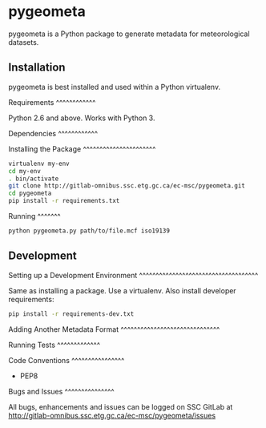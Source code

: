 pygeometa
=========

pygeometa is a Python package to generate metadata for meteorological datasets.

Installation
------------

pygeometa is best installed and used within a Python virtualenv.

Requirements
^^^^^^^^^^^^

Python 2.6 and above.  Works with Python 3.

Dependencies
^^^^^^^^^^^^

Installing the Package
^^^^^^^^^^^^^^^^^^^^^^

```bash
virtualenv my-env
cd my-env
. bin/activate
git clone http://gitlab-omnibus.ssc.etg.gc.ca/ec-msc/pygeometa.git
cd pygeometa
pip install -r requirements.txt
```

Running
^^^^^^^

```bash
python pygeometa.py path/to/file.mcf iso19139
```

Development
-----------

Setting up a Development Environment
^^^^^^^^^^^^^^^^^^^^^^^^^^^^^^^^^^^^

Same as installing a package.  Use a virtualenv.  Also install developer requirements:

```bash
pip install -r requirements-dev.txt
```

Adding Another Metadata Format
^^^^^^^^^^^^^^^^^^^^^^^^^^^^^^

Running Tests
^^^^^^^^^^^^^

Code Conventions
^^^^^^^^^^^^^^^^

- PEP8

Bugs and Issues
^^^^^^^^^^^^^^^

All bugs, enhancements and issues can be logged on SSC GitLab at
http://gitlab-omnibus.ssc.etg.gc.ca/ec-msc/pygeometa/issues
